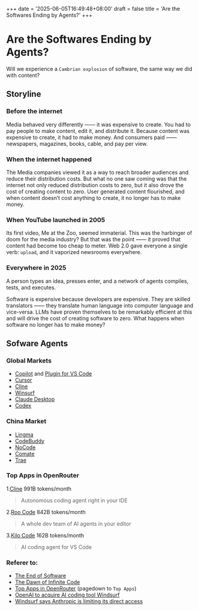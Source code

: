 +++
date = '2025-06-05T16:49:48+08:00'
draft = false
title = 'Are the Softwares Ending by Agents?'
+++

# Are the Softwares Ending by Agents?

Will we experience a `Cambrian explosion` of software, the same way we did with content?

## Storyline
### Before the internet
Media behaved very differently —— it was expensive to create. You had to pay people to make content, edit it, and distribute it. Because content was expensive to create, it had to make money. And consumers paid —— newspapers, magazines, books, cable, and pay per view. 

### When the internet happened
The Media companies viewed it as a way to reach broader audiences and reduce their distribution costs. But what no one saw coming was that the internet not only reduced distribution costs to zero, but it also drove the cost of creating content to zero. 
User generated content flourished, and when content doesn’t cost anything to create, it no longer has to make money. 

### When YouTube launched in 2005
Its first video, Me at the Zoo, seemed immaterial. This was the harbinger of doom for the media industry? But that was the point —— it proved that content had become too cheap to meter. Web 2.0 gave everyone a single verb: `upload`, and it vaporized newsrooms everywhere. 

### Everywhere in 2025
A person types an idea, presses enter, and a network of agents compiles, tests, and executes.

Software is expensive because developers are expensive. They are skilled translators —— they translate human language into computer language and vice-versa. LLMs have proven themselves to be remarkably efficient at this and will drive the cost of creating software to zero. What happens when software no longer has to make money?

## Sofware Agents
### Global Markets
- [Copilot](https://github.com/copilot) and [Plugin for VS Code](https://marketplace.visualstudio.com/items?itemName=GitHub.copilot)
- [Cursor](https://www.cursor.com/)
- [Cline](https://cline.bot/)
- [Winsurf](https://windsurf.com/)
- [Claude Desktop](https://claude.ai/)
- [Codex](https://github.com/openai/codex)

### China Market
- [Lingma](https://lingma.aliyun.com/)
- [CodeBuddy](https://copilot.tencent.com/)
- [NoCode](https://nocode.cn/)
- [Comate](https://comate.baidu.com/en)
- [Trae](https://www.trae.com.cn/)

### Top Apps in OpenRouter
1.[Cline](https://cline.bot/) 991B tokens/month
> Autonomous coding agent right in your IDE

2.[Roo Code](https://roocode.com/) 842B tokens/month
> A whole dev team of AI agents in your editor

3.[Kilo Code](https://kilocode.ai/) 162B tokens/month
> AI coding agent for VS Code

### Referer to:
- [The End of Software](https://docs.google.com/document/d/103cGe8qixC7ZzFsRu5Ww2VEW5YgH9zQaiaqbBsZ1lcc/edit?tab=t.0)
- [The Dawn of Infinite Code](https://docs.google.com/document/u/0/d/1Dm9UrhgaRMu_DjOz5KluO7ibOsPaUVQgwnC5-ccw9_g/mobilebasic?pli=1)
- [Top Apps in OpenRouter](https://openrouter.ai/) (pagedown to `Top Apps`)
- [OpenAI to acquire AI coding tool Windsurf](https://www.computerworld.com/article/3978426/openai-to-acquire-ai-coding-tool-windsurf-for-3b.html)
- [Windsurf says Anthropic is limiting its direct access](https://techcrunch.com/2025/06/03/windsurf-says-anthropic-is-limiting-its-direct-access-to-claude-ai-models/)

